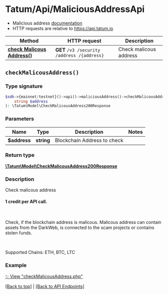 # Tatum/Api/MaliciousAddressApi

* Malicious address [documentation](https://apidoc.tatum.io/tag/Malicious-address/)
* HTTP requests are relative to https://api.tatum.io

Method | HTTP request | Description
------------- | ------------- | -------------
[**check Malicous Address()**](#checkmalicousaddress) | **GET** `/v3 /security /address /{address}` | Check malicous address


## `checkMalicousAddress()`

### Type signature

```php
$sdk->{mainnet/testnet}()->api()->maliciousAddress()->checkMalicousAddress(
    string $address
): \Tatum\Model\CheckMalicousAddress200Response
```

### Parameters

Name | Type | Description  | Notes
------------- | ------------- | ------------- | -------------
 **$address** | **string**  | Blockchain Address to check |

### Return type

[**\Tatum\Model\CheckMalicousAddress200Response**](../Model/CheckMalicousAddress200Response.md)

### Description

Check malicous address

<h4>1 credit per API call.</h4><br/> <p>Check, if the blockchain address is malicous. Malicous address can contain assets from the DarkWeb, is connected to the scam projects or contains stolen funds.</p><br/> <p>Supported Chains: ETH, BTC, LTC</p>

### Example

[✨ View "checkMalicousAddress.php"](../../examples/Api/MaliciousAddressApi/checkMalicousAddress.php)

[[Back to top]](#) | [[Back to API Endpoints]](../index.md#api-endpoints)
